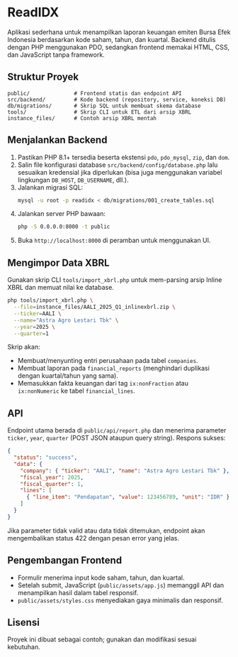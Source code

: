 # ReadIDX

Aplikasi sederhana untuk menampilkan laporan keuangan emiten Bursa Efek Indonesia berdasarkan kode saham, tahun, dan kuartal. Backend ditulis dengan PHP menggunakan PDO, sedangkan frontend memakai HTML, CSS, dan JavaScript tanpa framework.

## Struktur Proyek

```
public/              # Frontend statis dan endpoint API
src/backend/         # Kode backend (repository, service, koneksi DB)
db/migrations/       # Skrip SQL untuk membuat skema database
tools/               # Skrip CLI untuk ETL dari arsip XBRL
instance_files/      # Contoh arsip XBRL mentah
```

## Menjalankan Backend
1. Pastikan PHP 8.1+ tersedia beserta ekstensi `pdo`, `pdo_mysql`, `zip`, dan `dom`.
2. Salin file konfigurasi database `src/backend/config/database.php` lalu sesuaikan kredensial jika diperlukan (bisa juga menggunakan variabel lingkungan `DB_HOST`, `DB_USERNAME`, dll.).
3. Jalankan migrasi SQL:
   ```bash
   mysql -u root -p readidx < db/migrations/001_create_tables.sql
   ```
4. Jalankan server PHP bawaan:
   ```bash
   php -S 0.0.0.0:8000 -t public
   ```
5. Buka `http://localhost:8000` di peramban untuk menggunakan UI.

## Mengimpor Data XBRL
Gunakan skrip CLI `tools/import_xbrl.php` untuk mem-parsing arsip Inline XBRL dan memuat nilai ke database.

```bash
php tools/import_xbrl.php \
  --file=instance_files/AALI_2025_Q1_inlinexbrl.zip \
  --ticker=AALI \
  --name="Astra Agro Lestari Tbk" \
  --year=2025 \
  --quarter=1
```

Skrip akan:
- Membuat/menyunting entri perusahaan pada tabel `companies`.
- Membuat laporan pada `financial_reports` (menghindari duplikasi dengan kuartal/tahun yang sama).
- Memasukkan fakta keuangan dari tag `ix:nonFraction` atau `ix:nonNumeric` ke tabel `financial_lines`.

## API
Endpoint utama berada di `public/api/report.php` dan menerima parameter `ticker`, `year`, `quarter` (POST JSON ataupun query string). Respons sukses:

```json
{
  "status": "success",
  "data": {
    "company": { "ticker": "AALI", "name": "Astra Agro Lestari Tbk" },
    "fiscal_year": 2025,
    "fiscal_quarter": 1,
    "lines": [
      { "line_item": "Pendapatan", "value": 123456789, "unit": "IDR" }
    ]
  }
}
```

Jika parameter tidak valid atau data tidak ditemukan, endpoint akan mengembalikan status 422 dengan pesan error yang jelas.

## Pengembangan Frontend
- Formulir menerima input kode saham, tahun, dan kuartal.
- Setelah submit, JavaScript (`public/assets/app.js`) memanggil API dan menampilkan hasil dalam tabel responsif.
- `public/assets/styles.css` menyediakan gaya minimalis dan responsif.

## Lisensi
Proyek ini dibuat sebagai contoh; gunakan dan modifikasi sesuai kebutuhan.
